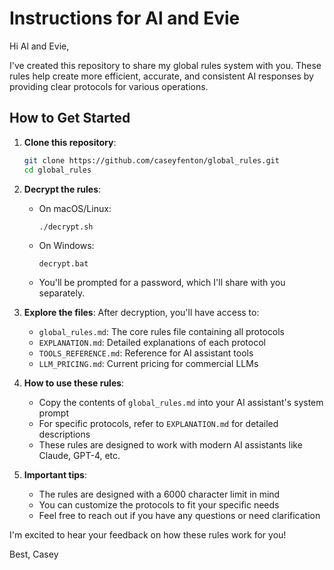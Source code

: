 # Instructions for Al and Evie

Hi Al and Evie,

I've created this repository to share my global rules system with you. These rules help create more efficient, accurate, and consistent AI responses by providing clear protocols for various operations.

## How to Get Started

1. **Clone this repository**:
   ```bash
   git clone https://github.com/caseyfenton/global_rules.git
   cd global_rules
   ```

2. **Decrypt the rules**:
   - On macOS/Linux:
     ```bash
     ./decrypt.sh
     ```
   - On Windows:
     ```batch
     decrypt.bat
     ```
   - You'll be prompted for a password, which I'll share with you separately.

3. **Explore the files**:
   After decryption, you'll have access to:
   - `global_rules.md`: The core rules file containing all protocols
   - `EXPLANATION.md`: Detailed explanations of each protocol
   - `TOOLS_REFERENCE.md`: Reference for AI assistant tools
   - `LLM_PRICING.md`: Current pricing for commercial LLMs

4. **How to use these rules**:
   - Copy the contents of `global_rules.md` into your AI assistant's system prompt
   - For specific protocols, refer to `EXPLANATION.md` for detailed descriptions
   - These rules are designed to work with modern AI assistants like Claude, GPT-4, etc.

5. **Important tips**:
   - The rules are designed with a 6000 character limit in mind
   - You can customize the protocols to fit your specific needs
   - Feel free to reach out if you have any questions or need clarification

I'm excited to hear your feedback on how these rules work for you!

Best,
Casey
